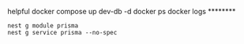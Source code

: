helpful
    docker compose up dev-db -d
    docker ps
    docker logs ********

    nest g module prisma
    nest g service prisma --no-spec